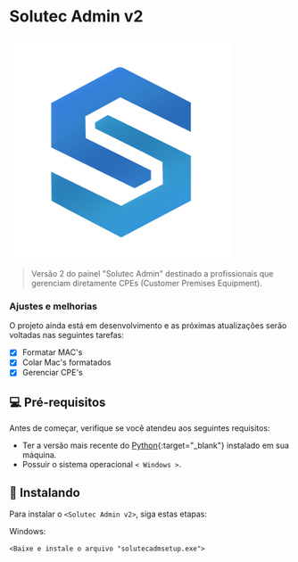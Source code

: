 # Solutec Admin v2


<img src="https://raw.githubusercontent.com/kdumr/Solutec-Admin-v2/main/assets/img/logo.png" alt="Logo Solutec Admin" min-width="400px" max-width="400px" width="400px" >

> Versão 2 do painel "Solutec Admin" destinado a profissionais que gerenciam diretamente CPEs (Customer Premises Equipment).

### Ajustes e melhorias

O projeto ainda está em desenvolvimento e as próximas atualizações serão voltadas nas seguintes tarefas:

- [x] Formatar MAC's
- [x] Colar Mac's formatados
- [x] Gerenciar CPE's

## 💻 Pré-requisitos

Antes de começar, verifique se você atendeu aos seguintes requisitos:

- Ter a versão mais recente do [Python](https://www.python.org/downloads/){:target="_blank"} instalado em sua máquina.
- Possuir o sistema operacional `< Windows >`.

## 🚀 Instalando <Solutec ADmin>

Para instalar o `<Solutec Admin v2>`, siga estas etapas:

Windows:

```
<Baixe e instale o arquivo "solutecadmsetup.exe">
```
